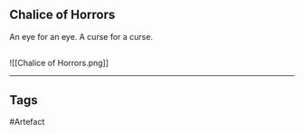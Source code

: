 ## Chalice of Horrors
An eye for an eye. A curse for a curse.
## 
![[Chalice of Horrors.png]]

---
## Tags
#Artefact